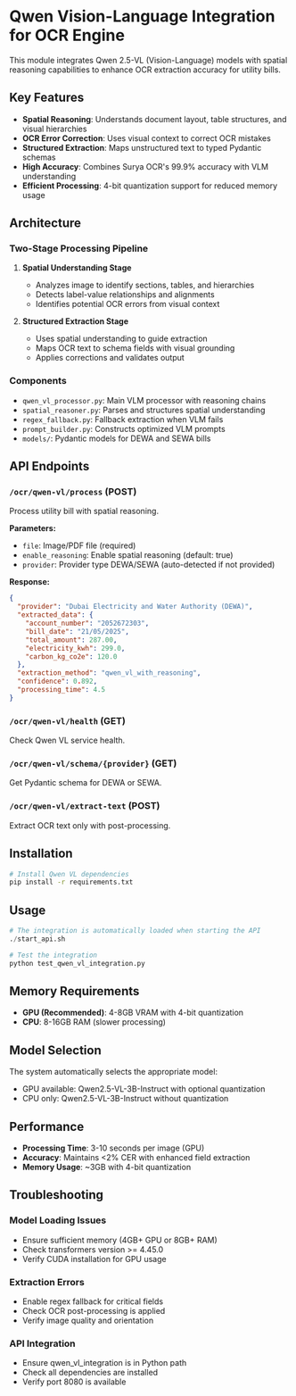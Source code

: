 # Qwen Vision-Language Integration for OCR Engine

This module integrates Qwen 2.5-VL (Vision-Language) models with spatial reasoning capabilities to enhance OCR extraction accuracy for utility bills.

## Key Features

- **Spatial Reasoning**: Understands document layout, table structures, and visual hierarchies
- **OCR Error Correction**: Uses visual context to correct OCR mistakes
- **Structured Extraction**: Maps unstructured text to typed Pydantic schemas
- **High Accuracy**: Combines Surya OCR's 99.9% accuracy with VLM understanding
- **Efficient Processing**: 4-bit quantization support for reduced memory usage

## Architecture

### Two-Stage Processing Pipeline

1. **Spatial Understanding Stage**
   - Analyzes image to identify sections, tables, and hierarchies
   - Detects label-value relationships and alignments
   - Identifies potential OCR errors from visual context

2. **Structured Extraction Stage**
   - Uses spatial understanding to guide extraction
   - Maps OCR text to schema fields with visual grounding
   - Applies corrections and validates output

### Components

- `qwen_vl_processor.py`: Main VLM processor with reasoning chains
- `spatial_reasoner.py`: Parses and structures spatial understanding
- `regex_fallback.py`: Fallback extraction when VLM fails
- `prompt_builder.py`: Constructs optimized VLM prompts
- `models/`: Pydantic models for DEWA and SEWA bills

## API Endpoints

### `/ocr/qwen-vl/process` (POST)
Process utility bill with spatial reasoning.

**Parameters:**
- `file`: Image/PDF file (required)
- `enable_reasoning`: Enable spatial reasoning (default: true)
- `provider`: Provider type DEWA/SEWA (auto-detected if not provided)

**Response:**
```json
{
  "provider": "Dubai Electricity and Water Authority (DEWA)",
  "extracted_data": {
    "account_number": "2052672303",
    "bill_date": "21/05/2025",
    "total_amount": 287.00,
    "electricity_kwh": 299.0,
    "carbon_kg_co2e": 120.0
  },
  "extraction_method": "qwen_vl_with_reasoning",
  "confidence": 0.892,
  "processing_time": 4.5
}
```

### `/ocr/qwen-vl/health` (GET)
Check Qwen VL service health.

### `/ocr/qwen-vl/schema/{provider}` (GET)
Get Pydantic schema for DEWA or SEWA.

### `/ocr/qwen-vl/extract-text` (POST)
Extract OCR text only with post-processing.

## Installation

```bash
# Install Qwen VL dependencies
pip install -r requirements.txt
```

## Usage

```python
# The integration is automatically loaded when starting the API
./start_api.sh

# Test the integration
python test_qwen_vl_integration.py
```

## Memory Requirements

- **GPU (Recommended)**: 4-8GB VRAM with 4-bit quantization
- **CPU**: 8-16GB RAM (slower processing)

## Model Selection

The system automatically selects the appropriate model:
- GPU available: Qwen2.5-VL-3B-Instruct with optional quantization
- CPU only: Qwen2.5-VL-3B-Instruct without quantization

## Performance

- **Processing Time**: 3-10 seconds per image (GPU)
- **Accuracy**: Maintains <2% CER with enhanced field extraction
- **Memory Usage**: ~3GB with 4-bit quantization

## Troubleshooting

### Model Loading Issues
- Ensure sufficient memory (4GB+ GPU or 8GB+ RAM)
- Check transformers version >= 4.45.0
- Verify CUDA installation for GPU usage

### Extraction Errors
- Enable regex fallback for critical fields
- Check OCR post-processing is applied
- Verify image quality and orientation

### API Integration
- Ensure qwen_vl_integration is in Python path
- Check all dependencies are installed
- Verify port 8080 is available